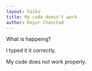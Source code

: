 ```yaml
---
layout: haiku
title: My code doesn't work
author: Keyur Chanchad
---
```



What is happeing?

I typed it it correctly.

My code does not work properly.